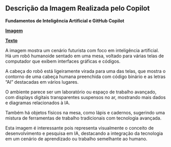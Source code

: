 ## Descrição da Imagem Realizada pelo Copilot
**Fundamentos de Inteligência Artificial e GitHub Copilot**

**[Imagem](/inputs/FundamentosdeInteligenciaArtificialeGitHubCopilot.png)**

**[Texto](/inputs/FundamentosdeInteligênciaArtificialeGitHubCopilot.md)**

A imagem mostra um cenário futurista com foco em inteligência artificial. Há um robô humanoide sentado em uma mesa, voltado para várias telas de computador que exibem interfaces gráficas e códigos.

A cabeça do robô está ligeiramente virada para uma das telas, que mostra o contorno de uma cabeça humana preenchida com código binário e as letras “AI” destacadas em vários lugares.

O ambiente parece ser um laboratório ou espaço de trabalho avançado, com displays digitais transparentes suspensos no ar, mostrando mais dados e diagramas relacionados à IA.

Também há objetos físicos na mesa, como lápis e cadernos, sugerindo uma mistura de ferramentas de trabalho tradicionais com tecnologia avançada.

Esta imagem é interessante pois representa visualmente o conceito de desenvolvimento e pesquisa em IA, destacando a integração da tecnologia em um cenário de aprendizado ou trabalho semelhante ao humano.
